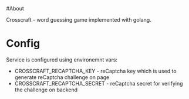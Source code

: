 #About

Crosscraft - word guessing game implemented with golang.

# Config

Service is configured using environemnt vars:
* CROSSCRAFT_RECAPTCHA_KEY - reCaptcha key which is used to generate reCaptcha challenge on page
* CROSSCRAFT_RECAPTCHA_SECRET - reCaptcha secret for verifying the challenge on backend 